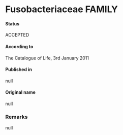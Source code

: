 # Fusobacteriaceae FAMILY

#### Status
ACCEPTED

#### According to
The Catalogue of Life, 3rd January 2011

#### Published in
null

#### Original name
null

### Remarks
null